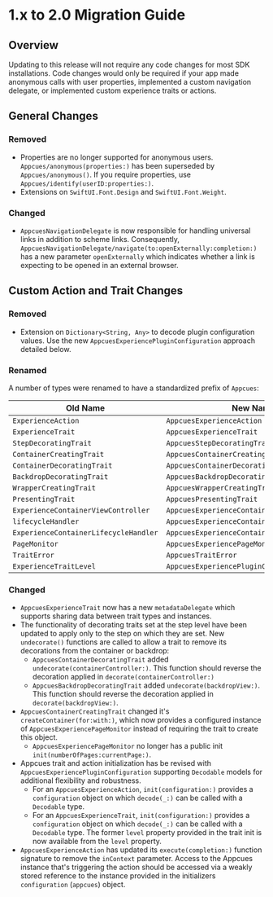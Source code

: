 # 1.x to 2.0 Migration Guide

## Overview

Updating to this release will not require any code changes for most SDK installations.  Code changes would only be required if your app made anonymous calls with user properties, implemented a custom navigation delegate, or implemented custom experience traits or actions.

## General Changes

### Removed

- Properties are no longer supported for anonymous users. `Appcues/anonymous(properties:)` has been superseded by ``Appcues/anonymous()``. If you require properties, use ``Appcues/identify(userID:properties:)``.
- Extensions on `SwiftUI.Font.Design` and `SwiftUI.Font.Weight`.

### Changed

- ``AppcuesNavigationDelegate`` is now responsible for handling universal links in addition to scheme links. Consequently, ``AppcuesNavigationDelegate/navigate(to:openExternally:completion:)`` has a new parameter `openExternally` which indicates whether a link is expecting to be opened in an external browser.

## Custom Action and Trait Changes

### Removed

- Extension on `Dictionary<String, Any>` to decode plugin configuration values. Use the new `AppcuesExperiencePluginConfiguration` approach detailed below.

### Renamed

A number of types were renamed to have a standardized prefix of `Appcues`:

| Old Name                              | New Name                                     |
| ------------------------------------- | -------------------------------------------- |
| `ExperienceAction`                    | `AppcuesExperienceAction`                    |
| `ExperienceTrait`                     | `AppcuesExperienceTrait`                     |
| `StepDecoratingTrait`                 | `AppcuesStepDecoratingTrait`                 |
| `ContainerCreatingTrait`              | `AppcuesContainerCreatingTrait`              |
| `ContainerDecoratingTrait`            | `AppcuesContainerDecoratingTrait`            |
| `BackdropDecoratingTrait`             | `AppcuesBackdropDecoratingTrait`             |
| `WrapperCreatingTrait`                | `AppcuesWrapperCreatingTrait`                |
| `PresentingTrait`                     | `AppcuesPresentingTrait`                     |
| `ExperienceContainerViewController`   | `AppcuesExperienceContainerViewController`   |
| `lifecycleHandler`                    | `AppcuesExperienceContainer/eventHandler`    |
| `ExperienceContainerLifecycleHandler` | `AppcuesExperienceContainerEventHandler`     |
| `PageMonitor`                         | `AppcuesExperiencePageMonitor`               |
| `TraitError`                          | `AppcuesTraitError`                          |
| `ExperienceTraitLevel`                | `AppcuesExperiencePluginConfiguration.Level` |

### Changed

- `AppcuesExperienceTrait` now has a new `metadataDelegate` which supports sharing data between trait types and instances.
- The functionality of decorating traits set at the step level have been updated to apply only to the step on which they are set. New `undecorate()` functions are called to allow a trait to remove its decorations from the container or backdrop:
    - `AppcuesContainerDecoratingTrait` added `undecorate(containerController:)`. This function should reverse the decoration applied in `decorate(containerController:)`
    - `AppcuesBackdropDecoratingTrait` added `undecorate(backdropView:)`. This function should reverse the decoration applied in `decorate(backdropView:)`.
- `AppcuesContainerCreatingTrait` changed it's `createContainer(for:with:)`, which now provides a configured instance of `AppcuesExperiencePageMonitor` instead of requiring the trait to create this object.
    - `AppcuesExperiencePageMonitor` no longer has a public init `init(numberOfPages:currentPage:)`.
- Appcues trait and action initialization has be revised with `AppcuesExperiencePluginConfiguration` supporting `Decodable` models for additional flexibility and robustness.
    - For an `AppcuesExperienceAction`, `init(configuration:)` provides a `configuration` object on which `decode(_:)` can be called with a `Decodable` type.
    - For an `AppcuesExperienceTrait`, `init(configuration:)` provides a `configuration` object on which `decode(_:)` can be called with a `Decodable` type. The former `level` property provided in the trait init is now available from the `level` property. 
- `AppcuesExperienceAction` has updated its `execute(completion:)` function signature to remove the `inContext` parameter. Access to the Appcues instance that's triggering the action should be accessed via a weakly stored reference to the instance provided in the initializers `configuration` (`appcues`) object.
